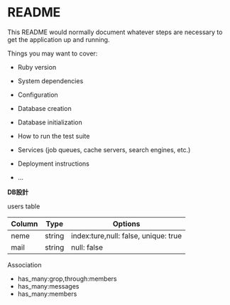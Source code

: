 # README

This README would normally document whatever steps are necessary to get the
application up and running.

Things you may want to cover:

* Ruby version

* System dependencies

* Configuration

* Database creation

* Database initialization

* How to run the test suite

* Services (job queues, cache servers, search engines, etc.)

* Deployment instructions

* ...

**DB設計**

users table

|Column|Type|Options|
|------|----|-------|
|neme|string|index:ture,null: false, unique: true|
|mail|string|null: false|

 Association
- has_many:grop,through:members
- has_many:messages
- has_many:members
